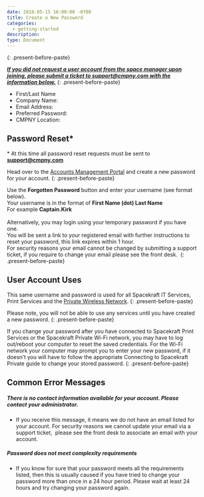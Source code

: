 ```yaml
---
date: 2018-05-15 16:00:00 -0700
title: Create a New Password
categories:
  - getting-started
description:
type: Document
---
```


<u><em><strong></strong></em></u>
{: .present-before-paste}

*<u><strong>If you did not request a user account from the space manager upon joining, please submit a ticket to support@cmpny.com with the information below.</strong></u>*
{: .present-before-paste}

* First/Last Name
* Company Name:
* Email Address:
* Preferred Password:
* CMPNY Location:

## Password Reset\*

\* At this time all password reset requests must be sent to **support@cmpny.com**

Head over to the [Accounts Management Portal](http://accounts.cmpny.com/pwm) and create a new password for your account.
{: .present-before-paste}

Use the **Forgotten Password** button and enter your username (see format below).<br>Your username is in the format of **First Name (dot) Last Name**<br>For example **Captain.Kirk**<br><br>Alternatively, you may login using your temporary password if you have one.<br>You will be sent a link to your registered email with further instructions to reset your password, this link expires within 1 hour.<br>For security reasons your email cannot be changed by submitting a support ticket, if you require to change your email please see the front desk.&nbsp;
{: .present-before-paste}

## User Account Uses

This same username and password is used for all Spacekraft IT Services, Print Services and the [Private Wireless Network](/network/which-wireless-networks-to-use-and-how-to-connect/).
{: .present-before-paste}

Please note, you will not be able to use any services until you have created a new password.
{: .present-before-paste}

If you change your password after you have connected to Spacekraft Print Services or the Spacekraft Private Wi-Fi network, you may have to log out/reboot your computer to reset the saved credentials. For the Wi-Fi network your computer may prompt you to enter your new password, if it doesn't you will have to follow the appropriate Connecting to Spacekraft Private guide to change your stored password.
{: .present-before-paste}

## Common Error Messages

##### There is no contact information available for your account. Please contact your administrator.

* If you receive this message, it means we do not have an email listed for your account. For security reasons we cannot update your email via a support ticket, &nbsp;please see the front desk to associate an email with your account.&nbsp;

##### Password does not meet complexity requirements

* If you know for sure that your password meets all the requirements listed, then this is usually caused if you have tried to change your password more than once in a 24 hour period. Please wait at least 24 hours and try changing your password again.
